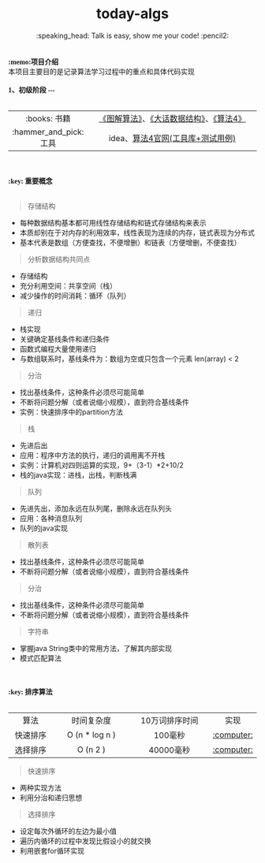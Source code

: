 
<div align="center"><h1>today-algs</h1></div>
<div align="center">:speaking_head: Talk is easy, show me your code! :pencil2:</div>
<br>
<br>
<div style="font-family: 'Microsoft YaHei UI Light',serif ">
    <strong>:memo:项目介绍</strong>
</div>
<div>本项目主要目的是记录算法学习过程中的重点和具体代码实现</div>
<br>

<div style="font-family: 'Microsoft YaHei UI Light',serif ">
    <strong>1、初级阶段 ---</strong>
</div>
<br>

<table width="100%" align="center">
    <tr align="center">
        <td style="width: 30%">:books: 书籍</td>
        <td ><a href="books/《算法图解》.pdf">《图解算法》</a>、<a href="books/《大话数据结构》.pdf">《大话数据结构》</a>、<a href="books/《算法 第4版》.pdf">《算法4》</a></td>
    </tr>
    <tr align="center">
        <td style="width: 30%">:hammer_and_pick: 工具</td>
        <td > idea、<a href="https://algs4.cs.princeton.edu/home/">算法4官网(工具库+测试用例)</a></td>
    </tr>
</table>
<br>
<br>
<div style="font-family: 'Microsoft YaHei UI Light',serif ">
    <strong>:key: 重要概念</strong>
</div>
<br>

>存储结构

- 每种数据结构基本都可用线性存储结构和链式存储结构来表示
- 本质却别在于对内存的利用效率，线性表现为连续的内存，链式表现为分布式
- 基本代表是数组（方便查找，不便增删）和链表（方便增删，不便查找）

>分析数据结构共同点

- 存储结构
- 充分利用空间：共享空间（栈）
- 减少操作的时间消耗：循环（队列）

>递归

- 栈实现
- 关键确定基线条件和递归条件
- 函数式编程大量使用递归
- 与数组联系时，基线条件为：数组为空或只包含一个元素 len(array) < 2

>分治

- 找出基线条件，这种条件必须尽可能简单
- 不断将问题分解（或者说缩小规模），直到符合基线条件
- 实例：快速排序中的partition方法

>栈

- 先进后出
- 应用：程序中方法的执行，递归的调用离不开栈
- 实例：计算机对四则运算的实现，9+（3-1）*2+10/2
- 栈的java实现：进栈，出栈，判断栈满

>队列

- 先进先出，添加永远在队列尾，删除永远在队列头
- 应用：各种消息队列
- 队列的java实现

>散列表

- 找出基线条件，这种条件必须尽可能简单
- 不断将问题分解（或者说缩小规模），直到符合基线条件

>分治

- 找出基线条件，这种条件必须尽可能简单
- 不断将问题分解（或者说缩小规模），直到符合基线条件

>字符串

- 掌握java String类中的常用方法，了解其内部实现  
- 模式匹配算法

<br>
<br>
<div style="font-family: 'Microsoft YaHei UI Light',serif ">
    <strong>:key: 排序算法</strong>
</div>
<br>

<table width="100%" align="center">
    <tr align="center">
        <td style="width: 20%">算法</td>
        <td style="width: 35%">时间复杂度</td>
        <td style="width: 35%">10万词排序时间</td>
        <td>实现</td>
    </tr>
    <tr align="center">
        <td style="width: 20%">快速排序</td>
        <td style="width: 35%">O (n * log n )</td>
        <td style="width: 35%">100毫秒</td>
        <td><a href="algs\src\sort\Quick01.java">:computer:</a></td>
    </tr>
    <tr align="center">
        <td style="width: 20%">选择排序</td>
        <td style="width: 35%">O (n 2 )</td>
        <td style="width: 35%">40000毫秒</td>
        <td ><a href="algs\src\sort\Selection01.java">:computer:</a></td>
    </tr>
</table>

>快速排序 

- 两种实现方法
- 利用分治和递归思想

>选择排序

- 设定每次外循环的左边为最小值
- 遍历内循环的过程中发现比假设小的就交换
- 利用嵌套for循环实现







